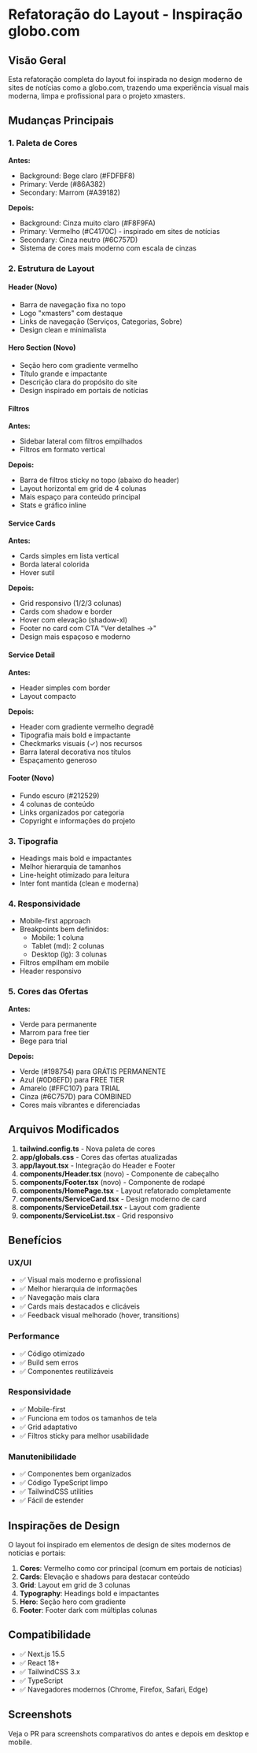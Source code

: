 # Refatoração do Layout - Inspiração globo.com

## Visão Geral

Esta refatoração completa do layout foi inspirada no design moderno de sites de notícias como a globo.com, trazendo uma experiência visual mais moderna, limpa e profissional para o projeto xmasters.

## Mudanças Principais

### 1. Paleta de Cores
**Antes:**
- Background: Bege claro (#FDFBF8)
- Primary: Verde (#86A382)
- Secondary: Marrom (#A39182)

**Depois:**
- Background: Cinza muito claro (#F8F9FA)
- Primary: Vermelho (#C4170C) - inspirado em sites de notícias
- Secondary: Cinza neutro (#6C757D)
- Sistema de cores mais moderno com escala de cinzas

### 2. Estrutura de Layout

#### Header (Novo)
- Barra de navegação fixa no topo
- Logo "xmasters" com destaque
- Links de navegação (Serviços, Categorias, Sobre)
- Design clean e minimalista

#### Hero Section (Novo)
- Seção hero com gradiente vermelho
- Título grande e impactante
- Descrição clara do propósito do site
- Design inspirado em portais de notícias

#### Filtros
**Antes:**
- Sidebar lateral com filtros empilhados
- Filtros em formato vertical

**Depois:**
- Barra de filtros sticky no topo (abaixo do header)
- Layout horizontal em grid de 4 colunas
- Mais espaço para conteúdo principal
- Stats e gráfico inline

#### Service Cards
**Antes:**
- Cards simples em lista vertical
- Borda lateral colorida
- Hover sutil

**Depois:**
- Grid responsivo (1/2/3 colunas)
- Cards com shadow e border
- Hover com elevação (shadow-xl)
- Footer no card com CTA "Ver detalhes →"
- Design mais espaçoso e moderno

#### Service Detail
**Antes:**
- Header simples com border
- Layout compacto

**Depois:**
- Header com gradiente vermelho degradê
- Tipografia mais bold e impactante
- Checkmarks visuais (✓) nos recursos
- Barra lateral decorativa nos títulos
- Espaçamento generoso

#### Footer (Novo)
- Fundo escuro (#212529)
- 4 colunas de conteúdo
- Links organizados por categoria
- Copyright e informações do projeto

### 3. Tipografia

- Headings mais bold e impactantes
- Melhor hierarquia de tamanhos
- Line-height otimizado para leitura
- Inter font mantida (clean e moderna)

### 4. Responsividade

- Mobile-first approach
- Breakpoints bem definidos:
  - Mobile: 1 coluna
  - Tablet (md): 2 colunas
  - Desktop (lg): 3 colunas
- Filtros empilham em mobile
- Header responsivo

### 5. Cores das Ofertas

**Antes:**
- Verde para permanente
- Marrom para free tier
- Bege para trial

**Depois:**
- Verde (#198754) para GRÁTIS PERMANENTE
- Azul (#0D6EFD) para FREE TIER
- Amarelo (#FFC107) para TRIAL
- Cinza (#6C757D) para COMBINED
- Cores mais vibrantes e diferenciadas

## Arquivos Modificados

1. **tailwind.config.ts** - Nova paleta de cores
2. **app/globals.css** - Cores das ofertas atualizadas
3. **app/layout.tsx** - Integração do Header e Footer
4. **components/Header.tsx** (novo) - Componente de cabeçalho
5. **components/Footer.tsx** (novo) - Componente de rodapé
6. **components/HomePage.tsx** - Layout refatorado completamente
7. **components/ServiceCard.tsx** - Design moderno de card
8. **components/ServiceDetail.tsx** - Layout com gradiente
9. **components/ServiceList.tsx** - Grid responsivo

## Benefícios

### UX/UI
- ✅ Visual mais moderno e profissional
- ✅ Melhor hierarquia de informações
- ✅ Navegação mais clara
- ✅ Cards mais destacados e clicáveis
- ✅ Feedback visual melhorado (hover, transitions)

### Performance
- ✅ Código otimizado
- ✅ Build sem erros
- ✅ Componentes reutilizáveis

### Responsividade
- ✅ Mobile-first
- ✅ Funciona em todos os tamanhos de tela
- ✅ Grid adaptativo
- ✅ Filtros sticky para melhor usabilidade

### Manutenibilidade
- ✅ Componentes bem organizados
- ✅ Código TypeScript limpo
- ✅ TailwindCSS utilities
- ✅ Fácil de estender

## Inspirações de Design

O layout foi inspirado em elementos de design de sites modernos de notícias e portais:

1. **Cores**: Vermelho como cor principal (comum em portais de notícias)
2. **Cards**: Elevação e shadows para destacar conteúdo
3. **Grid**: Layout em grid de 3 colunas
4. **Typography**: Headings bold e impactantes
5. **Hero**: Seção hero com gradiente
6. **Footer**: Footer dark com múltiplas colunas

## Compatibilidade

- ✅ Next.js 15.5
- ✅ React 18+
- ✅ TailwindCSS 3.x
- ✅ TypeScript
- ✅ Navegadores modernos (Chrome, Firefox, Safari, Edge)

## Screenshots

Veja o PR para screenshots comparativos do antes e depois em desktop e mobile.
